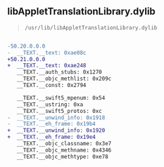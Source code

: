 ## libAppletTranslationLibrary.dylib

> `/usr/lib/libAppletTranslationLibrary.dylib`

```diff

-50.20.0.0.0
-  __TEXT.__text: 0xae08c
+50.21.0.0.0
+  __TEXT.__text: 0xae248
   __TEXT.__auth_stubs: 0x1270
   __TEXT.__objc_methlist: 0x209c
   __TEXT.__const: 0x2794

   __TEXT.__swift5_mpenum: 0x54
   __TEXT.__ustring: 0xa
   __TEXT.__swift5_protos: 0xc
-  __TEXT.__unwind_info: 0x1918
-  __TEXT.__eh_frame: 0x19b4
+  __TEXT.__unwind_info: 0x1920
+  __TEXT.__eh_frame: 0x19e4
   __TEXT.__objc_classname: 0x3e7
   __TEXT.__objc_methname: 0x4346
   __TEXT.__objc_methtype: 0xe78

```
